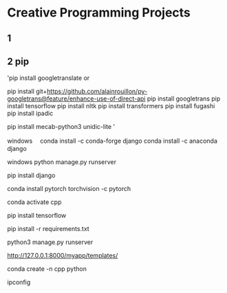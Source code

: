 # Creative Programming Projects
## 1

## 2 pip
'pip install googletranslate  or   


pip install git+https://github.com/alainrouillon/py-googletrans@feature/enhance-use-of-direct-api
pip install googletrans
pip install tensorflow
pip install nltk
pip install transformers
pip install fugashi
pip install ipadic

pip install mecab-python3 unidic-lite
'






windows　 conda install -c conda-forge django        conda install -c anaconda django

windows python manage.py runserver

pip install django

conda install pytorch torchvision -c pytorch

conda activate cpp



pip install tensorflow

pip install -r requirements.txt









python3 manage.py runserver

http://127.0.0.1:8000/myapp/templates/ 






conda create -n cpp python


ipconfig
